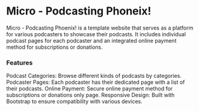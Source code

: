 # Micro - Podcasting Phoneix!

Micro - Podcasting Phoenix! is a template website that serves as a platform for various podcasters to showcase their podcasts. It includes individual podcast pages for each podcaster and an integrated online payment method for subscriptions or donations.

### Features
Podcast Categories: Browse different kinds of podcasts by categories.
Podcaster Pages: Each podcaster has their dedicated page with a list of their podcasts.
Online Payment: Secure online payment method for subscriptions or donations only page.
Responsive Design: Built with Bootstrap to ensure compatibility with various devices.
